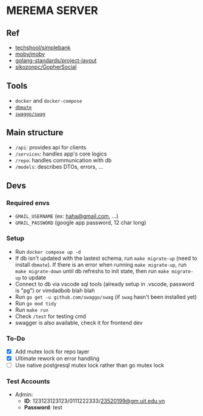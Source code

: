 # MEREMA SERVER

## Ref
- [techshool/simplebank](https://github.com/techschool/simplebank)
- [moby/moby](https://github.com/moby/moby)
- [golang-standards/project-layout](https://github.com/golang-standards/project-layout)
- [sikozonpc/GopherSocial](https://github.com/sikozonpc/GopherSocial)

## Tools
- `docker` and `docker-compose`
- [`dbmate`](https://github.com/amacneil/dbmate)
- [`swaggo/swag`](https://github.com/swaggo/swag)

## Main structure

- `/api`: provides api for clients
- `/services`: handles app's core logics
- `/repo`: handles communication with db
- `/models`: describes DTOs, errors, ...

## Devs

### Required envs
- `GMAIL_USERNAME` (ex: haha@gmail.com, ...) 
- `GMAIL_PASSWORD` (google app password, 12 char long)

### Setup
- Run `docker compose up -d`
- If db isn't updated with the lastest schema, run `make migrate-up` (need to install `dbmate`). If there is an error when running `make migrate-up`, run `make migrate-down` until db refreshs to init state, then run `make migrate-up` to update 
- Connect to db via vscode sql tools (already setup in .vscode, password is "pg") or vimdadbob blah blah
- Run `go get -u github.com/swaggo/swag` (if `swag` hasn't been installed yet)
- Run `go mod tidy`
- Run `make run`
- Check `/test` for testing cmd
- swagger is also available, check it for frontend dev

### To-Do
- [x] Add mutex lock for repo layer
- [x] Ultimate rework on error handling
- [ ] Use native postgresql mutex lock rather than go mutex lock 

### Test Accounts
- Admin: 
  - **ID**: 123123123123/0111222333/23520199@gm.uit.edu.vn
  - **Password**: test